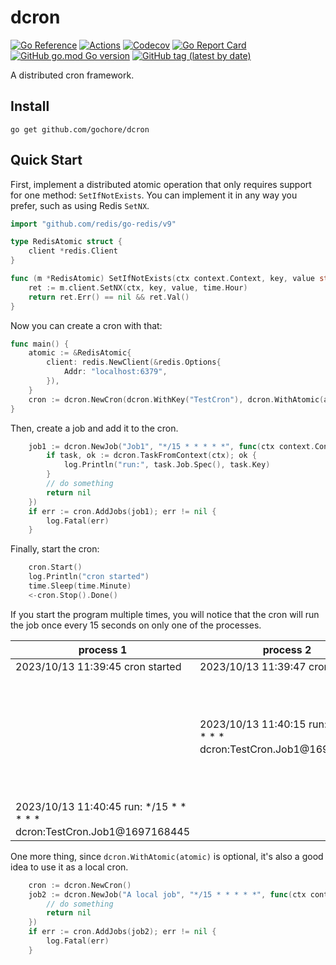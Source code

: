 # dcron

[![Go Reference](https://pkg.go.dev/badge/github.com/gochore/dcron.svg)](https://pkg.go.dev/github.com/gochore/dcron)
[![Actions](https://github.com/gochore/dcron/actions/workflows/test.yaml/badge.svg)](https://github.com/gochore/dcron/actions)
[![Codecov](https://codecov.io/gh/gochore/dcron/branch/master/graph/badge.svg)](https://codecov.io/gh/gochore/dcron)
[![Go Report Card](https://goreportcard.com/badge/github.com/gochore/dcron)](https://goreportcard.com/report/github.com/gochore/dcron)
[![GitHub go.mod Go version](https://img.shields.io/github/go-mod/go-version/gochore/dcron)](https://github.com/gochore/dcron/blob/master/go.mod)
[![GitHub tag (latest by date)](https://img.shields.io/github/v/tag/gochore/dcron)](https://github.com/gochore/dcron/releases)

A distributed cron framework.

## Install

```shell
go get github.com/gochore/dcron
```

## Quick Start

First, implement a distributed atomic operation that only requires support for one method: `SetIfNotExists`.
You can implement it in any way you prefer, such as using Redis `SetNX`.

```go
import "github.com/redis/go-redis/v9"

type RedisAtomic struct {
	client *redis.Client
}

func (m *RedisAtomic) SetIfNotExists(ctx context.Context, key, value string) bool {
	ret := m.client.SetNX(ctx, key, value, time.Hour)
	return ret.Err() == nil && ret.Val()
}
```

Now you can create a cron with that:

```go
func main() {
	atomic := &RedisAtomic{
		client: redis.NewClient(&redis.Options{
			Addr: "localhost:6379",
		}),
	}
	cron := dcron.NewCron(dcron.WithKey("TestCron"), dcron.WithAtomic(atomic))
}
```

Then, create a job and add it to the cron.

```go
	job1 := dcron.NewJob("Job1", "*/15 * * * * *", func(ctx context.Context) error {
		if task, ok := dcron.TaskFromContext(ctx); ok {
			log.Println("run:", task.Job.Spec(), task.Key)
		}
		// do something
		return nil
	})
	if err := cron.AddJobs(job1); err != nil {
		log.Fatal(err)
	}
```

Finally, start the cron:

```go
	cron.Start()
	log.Println("cron started")
	time.Sleep(time.Minute)
	<-cron.Stop().Done()
```

If you start the program multiple times, you will notice that the cron will run the job once every 15 seconds on only one of the processes.

| process 1                                                              | process 2                                                              | process 3                                                              |
|------------------------------------------------------------------------|------------------------------------------------------------------------|------------------------------------------------------------------------|
| 2023/10/13 11:39:45 cron started                                       | 2023/10/13 11:39:47 cron started                                       | 2023/10/13 11:39:48 cron started                                       |
|                                                                        |                                                                        | 2023/10/13 11:40:00 run: */15 * * * * * dcron:TestCron.Job1@1697168400 |
|                                                                        | 2023/10/13 11:40:15 run: */15 * * * * * dcron:TestCron.Job1@1697168415 |                                                                        |
|                                                                        |                                                                        | 2023/10/13 11:40:30 run: */15 * * * * * dcron:TestCron.Job1@1697168430 |
| 2023/10/13 11:40:45 run: */15 * * * * * dcron:TestCron.Job1@1697168445 |                                                                        |                                                                        |

One more thing, since `dcron.WithAtomic(atomic)` is optional, it's also a good idea to use it as a local cron.

```go
	cron := dcron.NewCron()
	job2 := dcron.NewJob("A local job", "*/15 * * * * *", func(ctx context.Context) error {
		// do something
		return nil
	})
	if err := cron.AddJobs(job2); err != nil {
		log.Fatal(err)
	}
```
